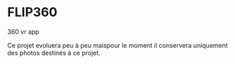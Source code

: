 # FLIP360
360 vr app 

Ce projet evoluera peu à peu maispour le moment il
conservera uniquement des photos destinés à ce projet.
